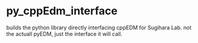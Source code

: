 # py_cppEdm_interface
builds the python library directly interfacing cppEDM for Sugihara Lab. not the actuall pyEDM, just the interface it will call.
